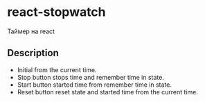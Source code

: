 # react-stopwatch

Таймер на react

## Description
* Initial from the current time.
* Stop button stops time and remember time in state.
* Start button started time from remember time in state.
* Reset button reset state and started time from the current time.
